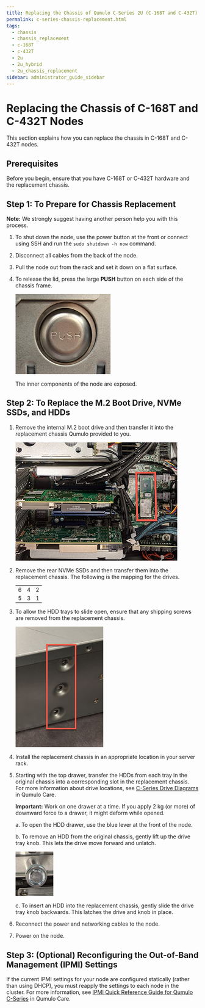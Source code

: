 ```yaml
---
title: Replacing the Chassis of Qumulo C-Series 2U (C-168T and C-432T) Nodes
permalink: c-series-chassis-replacement.html
tags:
  - chassis
  - chassis_replacement
  - c-168T
  - c-432T
  - 2u
  - 2u_hybrid
  - 2u_chassis_replacement
sidebar: administrator_guide_sidebar
---
```


# Replacing the Chassis of C-168T and C-432T Nodes
This section explains how you can replace the chassis in C-168T and C-432T nodes. 

## Prerequisites 
Before you begin, ensure that you have C-168T or C-432T hardware and the replacement chassis.

## Step 1: To Prepare for Chassis Replacement
**Note:** We strongly suggest having another person help you with this process.

1. To shut down the node, use the power button at the front or connect using SSH and run the `sudo shutdown -h now` command. 

1. Disconnect all cables from the back of the node.

1. Pull the node out from the rack and set it down on a flat surface.

1. To release the lid, press the large **PUSH** button on each side of the chassis frame.

   ![C-Series Chassis Side Release Buttons](administrator-guide/images/c-series-button-releases.png)

   The inner components of the node are exposed.

## Step 2: To Replace the M.2 Boot Drive, NVMe SSDs, and HDDs

1. Remove the internal M.2 boot drive and then transfer it into the replacement chassis Qumulo provided to you.

   ![C-Series M.2 Boot Drive](administrator-guide/images/c-series-m2-boot-drive-location.png)

1. Remove the rear NVMe SSDs and then transfer them into the replacement chassis. The following is the mapping for the drives.

   <table>
     <tr>
       <td>6</td>
       <td>4</td>
       <td>2</td>
     </tr>
     <tr>
       <td>5</td>
       <td>3</td>
       <td>1</td>
     </tr>
   </table>

1. To allow the HDD trays to slide open, ensure that any shipping screws are removed from the replacement chassis.

   ![C-Series Shipping Screws](administrator-guide/images/c-series-2u-shipping-screws.png)

1. Install the replacement chassis in an appropriate location in your server rack.

1. Starting with the top drawer, transfer the HDDs from each tray in the original chassis into a corresponding slot in the replacement chassis. For more information about drive locations, see [C-Series Drive Diagrams](https://care.qumulo.com/hc/en-us/articles/360020198853-Qumulo-C-Series-Drive-Diagrams) in Qumulo Care.

   **Important:** Work on one drawer at a time. If you apply 2 kg (or more) of downward force to a drawer, it might deform while opened.

   a. To open the HDD drawer, use the blue lever at the front of the node.

   b. To remove an HDD from the original chassis, gently lift up the drive tray knob. This lets the drive move forward and unlatch.

   ![HDD Tray](administrator-guide/images/c-series-2u-hdd-tray.png)
   
   c. To insert an HDD into the replacement chassis, gently slide the drive tray knob backwards. This latches the drive and knob in place.

1. Reconnect the power and networking cables to the node.

1. Power on the node.

## Step 3: (Optional) Reconfiguring the Out-of-Band Management (IPMI) Settings
If the current IPMI settings for your node are configured statically (rather than using DHCP), you must reapply the settings to each node in the cluster. For more information, see [IPMI Quick Reference Guide for Qumulo C-Series](https://care.qumulo.com/hc/en-us/articles/360024426314-IPMI-Quick-Reference-Guide-for-Qumulo-C-Series) in Qumulo Care.

